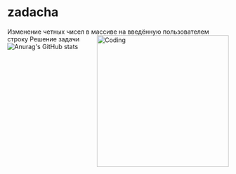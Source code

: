 # zadacha
Изменение четных чисел в массиве на введённую пользователем строку
Решение задачи
<img align="right" alt="Coding" width="300" src="https://99px.ru/sstorage/86/2015/12/image_860712150028004908278.gif">
![Anurag's GitHub stats](https://github-readme-stats.vercel.app/api?username=AlexanderK011&theme=dark&show_icons=true)

